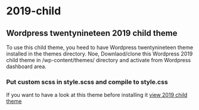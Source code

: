 # 2019-child
## Wordpress twentynineteen 2019 child theme

To use this child theme, you heed to have Wordpress twentynineteen theme installed in the themes directory.
Noe, Downlaod/clone this Wordpress 2019 child theme in /wp-content/themes/ directory and activate from Wordpress dashboard area.

### Put custom scss in style.scss and compile to style.css

If you want to have a look at this theme before installing it [view 2019 child theme](https://www.tubemint.com/wordpress-2019-child-theme/) 
